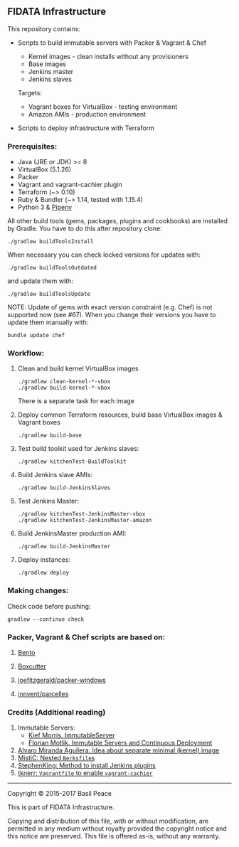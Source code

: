 FIDATA Infrastructure
---------------------

This repository contains:
*	Scripts to build immutable servers with Packer & Vagrant & Chef
	*	Kernel images - clean installs without any provisioners
	*	Base images
	*	Jenkins master
	*	Jenkins slaves

	Targets:
	*	Vagrant boxes for VirtualBox - testing environment
	*	Amazon AMIs - production environment

*	Scripts to deploy infrastructure with Terraform

### Prerequisites:
*	Java (JRE or JDK) >= 8
*	VirtualBox (5.1.26)
*	Packer
*	Vagrant and vagrant-cachier plugin
*	Terraform (~> 0.10)
*	Ruby & Bundler (~> 1.14, tested with 1.15.4)
*	Python 3 & [Pipenv](http://pipenv.org/)

All other build tools (gems, packages, plugins and cookbooks) are
installed by Gradle. You have to do this after repository clone:
```
./gradlew buildToolsInstall
```

When necessary you can check locked versions for updates with:
```
./gradlew buildToolsOutdated
```
and update them with:
```
./gradlew buildToolsUpdate
```

NOTE: Update of gems with exact version constraint (e.g. Chef)
is not supported now (see #67). When you change their versions
you have to update them manually with:
```
bundle update chef
```

### Workflow:

1.	Clean and build kernel VirtualBox images
	```
	./gradlew clean-kernel-*-vbox
	./gradlew build-kernel-*-vbox
	```
	There is a separate task for each image

2.	Deploy common Terraform resources, build base VirtualBox images &
Vagrant boxes
	```
	./gradlew build-base
	```

3.	Test build toolkit used for Jenkins slaves:
	```
	./gradlew kitchenTest-BuildToolkit
	```

4.	Build Jenkins slave AMIs:
	```
	./gradlew build-JenkinsSlaves
	```

5.	Test Jenkins Master:
	```
	./gradlew kitchenTest-JenkinsMaster-vbox
	./gradlew kitchenTest-JenkinsMaster-amazon
	```

6.	Build JenkinsMaster production AMI:
	```
	./gradlew build-JenkinsMaster
	```

7.	Deploy instances:
	```
	./gradlew deploy
	```

### Making changes:
Check code before pushing:
```
gradlew --continue check
```

### Packer, Vagrant & Chef scripts are based on:
1.	[Bento](https://chef.github.io/bento/)

2.	[Boxcutter](https://github.com/boxcutter)

3.	[joefitzgerald/packer-windows](https://github.com/joefitzgerald/packer-windows)

4.	[innvent/parcelles](https://github.com/innvent/parcelles)

### Credits (Additional reading)
1.	Immutable Servers:
	*	[Kief Morris. ImmutableServer](http://martinfowler.com/bliki/ImmutableServer.html)
	*	[Florian Motlik. Immutable Servers and Continuous Deployment](https://blog.codeship.com/immutable-server/)
2.	[Alvaro Miranda Aguilera: Idea about separate minimal (kernel) image](https://groups.google.com/d/msg/packer-tool/S0h4CFkgN2Y/fsAzpiBhivoJ)
3.	[MistiC: Nested `Berksfile`s](https://habrahabr.ru/company/epam_systems/blog/221791/)
4.	[StephenKing: Method to install Jenkins plugins](https://github.com/chef-cookbooks/jenkins/issues/534#issuecomment-265145360)
5.	[tknerr: `Vagrantfile` to enable `vagrant-cachier`](https://github.com/test-kitchen/kitchen-vagrant/issues/186#issuecomment-133942255)


------------------------------------------------------------------------
Copyright © 2015-2017  Basil Peace

This is part of FIDATA Infrastructure.

Copying and distribution of this file, with or without modification,
are permitted in any medium without royalty provided the copyright
notice and this notice are preserved.  This file is offered as-is,
without any warranty.

